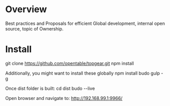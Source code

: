 # Overview
Best practices and Proposals for efficient Global development, internal open source, topic of Ownership.

# Install
git clone https://github.com/opentable/topgear.git
npm install

Additionally, you might want to install these globally
npm install budo gulp -g

Once dist folder is built:
cd dist
budo --live

Open browser and navigate to:
http://192.168.99.1:9966/